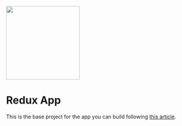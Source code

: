 <img src="https://raw.githubusercontent.com/aouahib/redux_app_base/main/src/assets/logo.png" width="200" height="200" />

# Redux App

This is the base project for the app you can build following [this article][article].

[article]:https://insert.article.com
